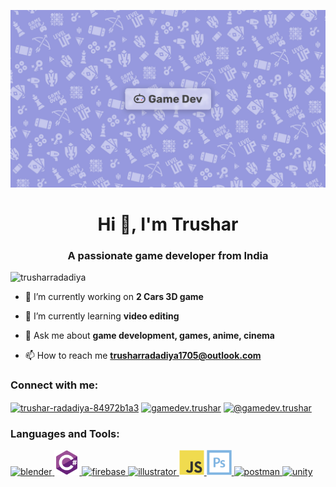 ![Game Dev](https://github.com/TrusharRadadiya/TrusharRadadiya/blob/main/Banner.jpg)

<h1 align="center">Hi 👋, I'm Trushar</h1>
<h3 align="center">A passionate game developer from India</h3>

<p align="left"> <img src="https://komarev.com/ghpvc/?username=trusharradadiya&label=Profile%20views&color=0e75b6&style=flat" alt="trusharradadiya" /> </p>

- 🔭 I’m currently working on **2 Cars 3D game**

- 🌱 I’m currently learning **video editing**

- 💬 Ask me about **game development, games, anime, cinema**

- 📫 How to reach me **trusharradadiya1705@outlook.com**

<h3 align="left">Connect with me:</h3>
<p align="left">
<a href="https://linkedin.com/in/trushar-radadiya-84972b1a3" target="blank"><img align="center" src="https://raw.githubusercontent.com/rahuldkjain/github-profile-readme-generator/master/src/images/icons/Social/linked-in-alt.svg" alt="trushar-radadiya-84972b1a3" height="30" width="40" /></a>
<a href="https://instagram.com/gamedev.trushar" target="blank"><img align="center" src="https://raw.githubusercontent.com/rahuldkjain/github-profile-readme-generator/master/src/images/icons/Social/instagram.svg" alt="gamedev.trushar" height="30" width="40" /></a>
<a href="https://www.youtube.com/@gamedev.trushar" target="blank"><img align="center" src="https://raw.githubusercontent.com/rahuldkjain/github-profile-readme-generator/master/src/images/icons/Social/youtube.svg" alt="@gamedev.trushar" height="30" width="40" /></a>
</p>

<h3 align="left">Languages and Tools:</h3>
<p align="left"> <a href="https://www.blender.org/" target="_blank" rel="noreferrer"> <img src="https://download.blender.org/branding/community/blender_community_badge_white.svg" alt="blender" width="40" height="40"/> </a> <a href="https://www.w3schools.com/cs/" target="_blank" rel="noreferrer"> <img src="https://raw.githubusercontent.com/devicons/devicon/master/icons/csharp/csharp-original.svg" alt="csharp" width="40" height="40"/> </a> <a href="https://firebase.google.com/" target="_blank" rel="noreferrer"> <img src="https://www.vectorlogo.zone/logos/firebase/firebase-icon.svg" alt="firebase" width="40" height="40"/> </a> <a href="https://www.adobe.com/in/products/illustrator.html" target="_blank" rel="noreferrer"> <img src="https://www.vectorlogo.zone/logos/adobe_illustrator/adobe_illustrator-icon.svg" alt="illustrator" width="40" height="40"/> </a> <a href="https://developer.mozilla.org/en-US/docs/Web/JavaScript" target="_blank" rel="noreferrer"> <img src="https://raw.githubusercontent.com/devicons/devicon/master/icons/javascript/javascript-original.svg" alt="javascript" width="40" height="40"/> </a> <a href="https://www.photoshop.com/en" target="_blank" rel="noreferrer"> <img src="https://raw.githubusercontent.com/devicons/devicon/master/icons/photoshop/photoshop-line.svg" alt="photoshop" width="40" height="40"/> </a> <a href="https://postman.com" target="_blank" rel="noreferrer"> <img src="https://www.vectorlogo.zone/logos/getpostman/getpostman-icon.svg" alt="postman" width="40" height="40"/> </a> <a href="https://unity.com/" target="_blank" rel="noreferrer"> <img src="https://www.vectorlogo.zone/logos/unity3d/unity3d-icon.svg" alt="unity" width="40" height="40"/> </a> </p>

